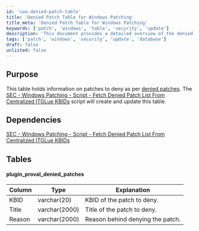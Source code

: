```yaml
---
id: 'cwa-denied-patch-table'
title: 'Denied Patch Table for Windows Patching'
title_meta: 'Denied Patch Table for Windows Patching'
keywords: ['patch', 'windows', 'table', 'security', 'update']
description: 'This document provides a detailed overview of the denied patch table used for Windows patching, including its purpose, dependencies, and structure. It is essential for managing patches that should not be applied, ensuring system stability and security.'
tags: ['patch', 'windows', 'security', 'update', 'database']
draft: false
unlisted: false
---
```

## Purpose

This table holds information on patches to deny as per [denied patches](https://proval.itglue.com/5078775/assets/236189-denied-patches/records). The [SEC - Windows Patching - Script - Fetch Denied Patch List From Centralized ITGLue KBIDs](https://proval.itglue.com/DOC-5078775-9563113) script will create and update this table.

## Dependencies

[SEC - Windows Patching - Script - Fetch Denied Patch List From Centralized ITGLue KBIDs](https://proval.itglue.com/DOC-5078775-9563113)

## Tables

#### plugin_proval_denied_patches

| Column | Type        | Explanation                           |
|--------|-------------|---------------------------------------|
| KBID   | varchar(20) | KBID of the patch to deny.           |
| Title  | varchar(2000) | Title of the patch to deny.        |
| Reason | varchar(2000) | Reason behind denying the patch.    |


